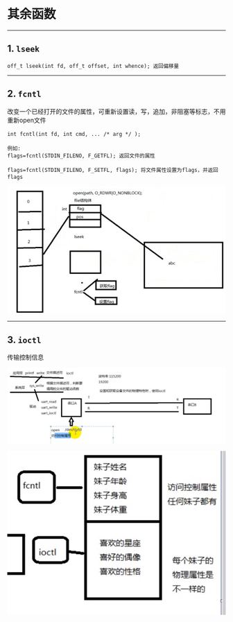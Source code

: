 # 其余函数

---

## 1. `lseek`

```Linux
off_t lseek(int fd, off_t offset, int whence); 返回偏移量     
```

---

## 2. `fcntl`

改变一个已经打开的文件的属性，可重新设置读，写，追加，非阻塞等标志，不用重新open文件

```Linux
int fcntl(int fd, int cmd, ... /* arg */ );

例如: 
flags=fcntl(STDIN_FILENO, F_GETFL); 返回文件的属性

flags=fcntl(STDIN_FILENO, F_SETFL, flags); 将文件属性设置为flags，并返回flags
```

![文件](images/2023-09-10-23-17-43.png)

---

## 3. `ioctl`

传输控制信息

![驱动](images/2023-09-10-23-30-19.png)

![区别](images/2023-09-10-23-30-43.png)
